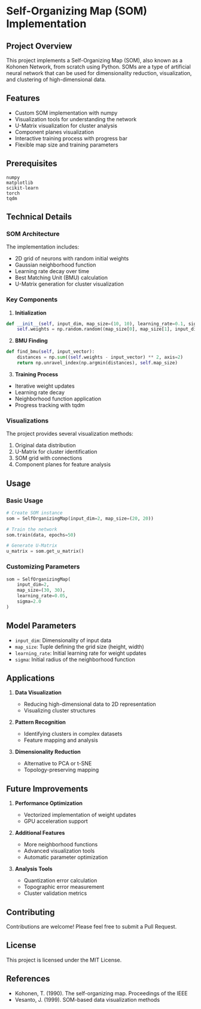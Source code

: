 # Self-Organizing Map (SOM) Implementation

## Project Overview
This project implements a Self-Organizing Map (SOM), also known as a Kohonen Network, from scratch using Python. SOMs are a type of artificial neural network that can be used for dimensionality reduction, visualization, and clustering of high-dimensional data.

## Features
- Custom SOM implementation with numpy
- Visualization tools for understanding the network
- U-Matrix visualization for cluster analysis
- Component planes visualization
- Interactive training process with progress bar
- Flexible map size and training parameters

## Prerequisites
```
numpy
matplotlib
scikit-learn
torch
tqdm
```

## Technical Details

### SOM Architecture
The implementation includes:
- 2D grid of neurons with random initial weights
- Gaussian neighborhood function
- Learning rate decay over time
- Best Matching Unit (BMU) calculation
- U-Matrix generation for cluster visualization

### Key Components

1. **Initialization**
```python
def __init__(self, input_dim, map_size=(10, 10), learning_rate=0.1, sigma=1.0):
    self.weights = np.random.random((map_size[0], map_size[1], input_dim))
```

2. **BMU Finding**
```python
def find_bmu(self, input_vector):
    distances = np.sum((self.weights - input_vector) ** 2, axis=2)
    return np.unravel_index(np.argmin(distances), self.map_size)
```

3. **Training Process**
- Iterative weight updates
- Learning rate decay
- Neighborhood function application
- Progress tracking with tqdm

### Visualizations
The project provides several visualization methods:
1. Original data distribution
2. U-Matrix for cluster identification
3. SOM grid with connections
4. Component planes for feature analysis

## Usage

### Basic Usage
```python
# Create SOM instance
som = SelfOrganizingMap(input_dim=2, map_size=(20, 20))

# Train the network
som.train(data, epochs=50)

# Generate U-Matrix
u_matrix = som.get_u_matrix()
```

### Customizing Parameters
```python
som = SelfOrganizingMap(
    input_dim=2,
    map_size=(30, 30),
    learning_rate=0.05,
    sigma=2.0
)
```

## Model Parameters

- `input_dim`: Dimensionality of input data
- `map_size`: Tuple defining the grid size (height, width)
- `learning_rate`: Initial learning rate for weight updates
- `sigma`: Initial radius of the neighborhood function

## Applications

1. **Data Visualization**
   - Reducing high-dimensional data to 2D representation
   - Visualizing cluster structures

2. **Pattern Recognition**
   - Identifying clusters in complex datasets
   - Feature mapping and analysis

3. **Dimensionality Reduction**
   - Alternative to PCA or t-SNE
   - Topology-preserving mapping

## Future Improvements

1. **Performance Optimization**
   - Vectorized implementation of weight updates
   - GPU acceleration support

2. **Additional Features**
   - More neighborhood functions
   - Advanced visualization tools
   - Automatic parameter optimization

3. **Analysis Tools**
   - Quantization error calculation
   - Topographic error measurement
   - Cluster validation metrics

## Contributing
Contributions are welcome! Please feel free to submit a Pull Request.

## License
This project is licensed under the MIT License.

## References
- Kohonen, T. (1990). The self-organizing map. Proceedings of the IEEE
- Vesanto, J. (1999). SOM-based data visualization methods
